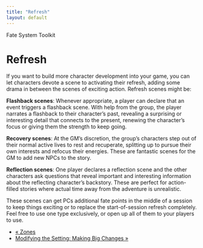 ```yaml
---
title: "Refresh"
layout: default
---
```

    
Fate System Toolkit

#  Refresh

If you want to build more character development into your game, you can let
characters devote a scene to activating their refresh, adding some drama in
between the scenes of exciting action. Refresh scenes might be:

**Flashback scenes**: Whenever appropriate, a player can declare that an event triggers a flashback scene. With help from the group, the player narrates a flashback to their character’s past, revealing a surprising or interesting detail that connects to the present, renewing the character’s focus or giving them the strength to keep going.

**Recovery scenes**: At the GM’s discretion, the group’s characters step out of their normal active lives to rest and recuperate, splitting up to pursue their own interests and refocus their energies. These are fantastic scenes for the GM to add new NPCs to the story.

**Reflection scenes**: One player declares a reflection scene and the other characters ask questions that reveal important and interesting information about the reflecting character’s backstory. These are perfect for action-filled stories where actual time away from the adventure is unrealistic.

These scenes can get PCs additional fate points in the middle of a session to
keep things exciting or to replace the start-of-session refresh completely.
Feel free to use one type exclusively, or open up all of them to your players
to use.

  * [« Zones](/fate-srd/fate-system-toolkit/zones)
  * [Modifying the Setting: Making Big Changes »](/fate-srd/fate-system-toolkit/modifying-setting-making-big-changes)

